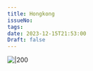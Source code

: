 ```yaml
---
title: Hongkong
issueNo: 
tags: 
date: 2023-12-15T21:53:00
Draft: false
---
```

![|200](https://picgoyue.oss-cn-hangzhou.aliyuncs.com/fadab7fac47f6a788586b389aa0628c.jpg)
